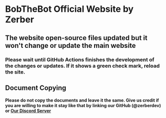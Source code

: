 # BobTheBot Official Website by Zerber 

## The website open-source files updated but it won't change or update the main website
### Please wait until GitHub Actions finishes the development of the changes or updates. If it shows a green check mark, reload the site.

## Document Copying
#### Please do not copy the documents and leave it the same. Give us credit if you are willing to make it stay like that by linking our GitHub (@zerberdev) or [Our Discord Server](https://discord.gg/ftetwwpv47)

